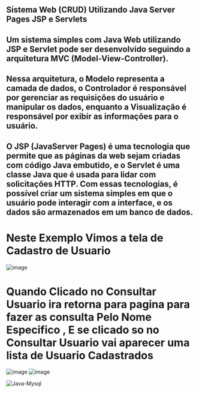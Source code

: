 ## Sistema Web  (CRUD) Utilizando Java Server Pages JSP e  Servlets 


## Um sistema simples com Java Web utilizando JSP e Servlet pode ser desenvolvido seguindo a arquitetura MVC (Model-View-Controller). 
## Nessa arquitetura, o Modelo representa a camada de dados, o Controlador é responsável por gerenciar as requisições do usuário e manipular os dados, enquanto a Visualização é responsável por exibir as informações para o usuário.


## O JSP (JavaServer Pages) é uma tecnologia que permite que as páginas da web sejam criadas com código Java embutido, e o Servlet é uma classe Java que é usada para lidar com solicitações HTTP. Com essas tecnologias, é possível criar um sistema simples em que o usuário pode interagir com a interface, e os dados são armazenados em um banco de dados.



# Neste  Exemplo Vimos  a tela  de  Cadastro de Usuario
![image](https://user-images.githubusercontent.com/98924684/235537228-4f25a251-7a26-4f70-ab9f-6028a2986a32.png)

# Quando Clicado no  Consultar Usuario  ira  retorna  para  pagina  para  fazer  as consulta Pelo Nome Especifico , E se clicado so no Consultar Usuario vai aparecer uma lista de Usuario Cadastrados

![image](https://user-images.githubusercontent.com/98924684/235537369-54e62965-9985-4b6c-a140-57834af9b36f.png)
![image](https://user-images.githubusercontent.com/98924684/235538114-c2a186f8-00f6-42b8-aedc-178d36753ba7.png)




![Java-Mysql](https://user-images.githubusercontent.com/98924684/235541253-4ee2197d-0506-4947-97b9-2cb4c089e651.jpg)


